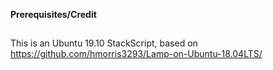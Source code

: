 
**Prerequisites/Credit**
##
This is an Ubuntu 19.10 StackScript, based on https://github.com/hmorris3293/Lamp-on-Ubuntu-18.04LTS/
